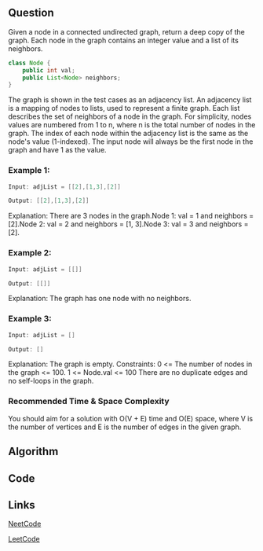 ## Question
Given a node in a connected undirected graph, return a deep copy of the graph.
Each node in the graph contains an integer value and a list of its neighbors.

```java
class Node {
    public int val;
    public List<Node> neighbors;
}

```
The graph is shown in the test cases as an adjacency list. An adjacency list is a mapping of nodes to lists, used to represent a finite graph. Each list describes the set of neighbors of a node in the graph.
For simplicity, nodes values are numbered from 1 to n, where n is the total number of nodes in the graph. The index of each node within the adjacency list is the same as the node's value (1-indexed).
The input node will always be the first node in the graph and have 1 as the value.
### Example 1:



```java
Input: adjList = [[2],[1,3],[2]]

Output: [[2],[1,3],[2]]

```
Explanation: There are 3 nodes in the graph.Node 1: val = 1 and neighbors = [2].Node 2: val = 2 and neighbors = [1, 3].Node 3: val = 3 and neighbors = [2].
### Example 2:



```java
Input: adjList = [[]]

Output: [[]]

```
Explanation: The graph has one node with no neighbors.
### Example 3:


```java
Input: adjList = []

Output: []

```
Explanation: The graph is empty.
Constraints:
0 <= The number of nodes in the graph <= 100.
1 <= Node.val <= 100
There are no duplicate edges and no self-loops in the graph.


### Recommended Time & Space Complexity

You should aim for a solution with O(V + E) time and O(E) space, where V is the number of vertices and E is the number of edges in the given graph.





## Algorithm

## Code

## Links

[NeetCode](https://neetcode.io/problems/clone-graph)

[LeetCode](https://leetcode.com/problems/clone-graph)
